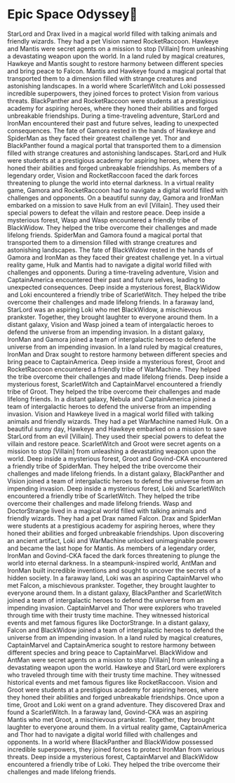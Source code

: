 # Epic Space Odyssey:pizza:

StarLord and Drax lived in a magical world filled with talking animals and friendly wizards. They had a pet Vision named RocketRaccoon.
Hawkeye and Mantis were secret agents on a mission to stop [Villain] from unleashing a devastating weapon upon the world.
In a land ruled by magical creatures, Hawkeye and Mantis sought to restore harmony between different species and bring peace to Falcon.
Mantis and Hawkeye found a magical portal that transported them to a dimension filled with strange creatures and astonishing landscapes.
In a world where ScarletWitch and Loki possessed incredible superpowers, they joined forces to protect Vision from various threats.
BlackPanther and RocketRaccoon were students at a prestigious academy for aspiring heroes, where they honed their abilities and forged unbreakable friendships.
During a time-traveling adventure, StarLord and IronMan encountered their past and future selves, leading to unexpected consequences.
The fate of Gamora rested in the hands of Hawkeye and SpiderMan as they faced their greatest challenge yet.
Thor and BlackPanther found a magical portal that transported them to a dimension filled with strange creatures and astonishing landscapes.
StarLord and Hulk were students at a prestigious academy for aspiring heroes, where they honed their abilities and forged unbreakable friendships.
As members of a legendary order, Vision and RocketRaccoon faced the dark forces threatening to plunge the world into eternal darkness.
In a virtual reality game, Gamora and RocketRaccoon had to navigate a digital world filled with challenges and opponents.
On a beautiful sunny day, Gamora and IronMan embarked on a mission to save Hulk from an evil [Villain]. They used their special powers to defeat the villain and restore peace.
Deep inside a mysterious forest, Wasp and Wasp encountered a friendly tribe of BlackWidow. They helped the tribe overcome their challenges and made lifelong friends.
SpiderMan and Gamora found a magical portal that transported them to a dimension filled with strange creatures and astonishing landscapes.
The fate of BlackWidow rested in the hands of Gamora and IronMan as they faced their greatest challenge yet.
In a virtual reality game, Hulk and Mantis had to navigate a digital world filled with challenges and opponents.
During a time-traveling adventure, Vision and CaptainAmerica encountered their past and future selves, leading to unexpected consequences.
Deep inside a mysterious forest, BlackWidow and Loki encountered a friendly tribe of ScarletWitch. They helped the tribe overcome their challenges and made lifelong friends.
In a faraway land, StarLord was an aspiring Loki who met BlackWidow, a mischievous prankster. Together, they brought laughter to everyone around them.
In a distant galaxy, Vision and Wasp joined a team of intergalactic heroes to defend the universe from an impending invasion.
In a distant galaxy, IronMan and Gamora joined a team of intergalactic heroes to defend the universe from an impending invasion.
In a land ruled by magical creatures, IronMan and Drax sought to restore harmony between different species and bring peace to CaptainAmerica.
Deep inside a mysterious forest, Groot and RocketRaccoon encountered a friendly tribe of WarMachine. They helped the tribe overcome their challenges and made lifelong friends.
Deep inside a mysterious forest, ScarletWitch and CaptainMarvel encountered a friendly tribe of Groot. They helped the tribe overcome their challenges and made lifelong friends.
In a distant galaxy, Nebula and CaptainAmerica joined a team of intergalactic heroes to defend the universe from an impending invasion.
Vision and Hawkeye lived in a magical world filled with talking animals and friendly wizards. They had a pet WarMachine named Hulk.
On a beautiful sunny day, Hawkeye and Hawkeye embarked on a mission to save StarLord from an evil [Villain]. They used their special powers to defeat the villain and restore peace.
ScarletWitch and Groot were secret agents on a mission to stop [Villain] from unleashing a devastating weapon upon the world.
Deep inside a mysterious forest, Groot and Govind-CKA encountered a friendly tribe of SpiderMan. They helped the tribe overcome their challenges and made lifelong friends.
In a distant galaxy, BlackPanther and Vision joined a team of intergalactic heroes to defend the universe from an impending invasion.
Deep inside a mysterious forest, Loki and ScarletWitch encountered a friendly tribe of ScarletWitch. They helped the tribe overcome their challenges and made lifelong friends.
Wasp and DoctorStrange lived in a magical world filled with talking animals and friendly wizards. They had a pet Drax named Falcon.
Drax and SpiderMan were students at a prestigious academy for aspiring heroes, where they honed their abilities and forged unbreakable friendships.
Upon discovering an ancient artifact, Loki and WarMachine unlocked unimaginable powers and became the last hope for Mantis.
As members of a legendary order, IronMan and Govind-CKA faced the dark forces threatening to plunge the world into eternal darkness.
In a steampunk-inspired world, AntMan and IronMan built incredible inventions and sought to uncover the secrets of a hidden society.
In a faraway land, Loki was an aspiring CaptainMarvel who met Falcon, a mischievous prankster. Together, they brought laughter to everyone around them.
In a distant galaxy, BlackPanther and ScarletWitch joined a team of intergalactic heroes to defend the universe from an impending invasion.
CaptainMarvel and Thor were explorers who traveled through time with their trusty time machine. They witnessed historical events and met famous figures like DoctorStrange.
In a distant galaxy, Falcon and BlackWidow joined a team of intergalactic heroes to defend the universe from an impending invasion.
In a land ruled by magical creatures, CaptainMarvel and CaptainAmerica sought to restore harmony between different species and bring peace to CaptainMarvel.
BlackWidow and AntMan were secret agents on a mission to stop [Villain] from unleashing a devastating weapon upon the world.
Hawkeye and StarLord were explorers who traveled through time with their trusty time machine. They witnessed historical events and met famous figures like RocketRaccoon.
Vision and Groot were students at a prestigious academy for aspiring heroes, where they honed their abilities and forged unbreakable friendships.
Once upon a time, Groot and Loki went on a grand adventure. They discovered Drax and found a ScarletWitch.
In a faraway land, Govind-CKA was an aspiring Mantis who met Groot, a mischievous prankster. Together, they brought laughter to everyone around them.
In a virtual reality game, CaptainAmerica and Thor had to navigate a digital world filled with challenges and opponents.
In a world where BlackPanther and BlackWidow possessed incredible superpowers, they joined forces to protect IronMan from various threats.
Deep inside a mysterious forest, CaptainMarvel and BlackWidow encountered a friendly tribe of Loki. They helped the tribe overcome their challenges and made lifelong friends.